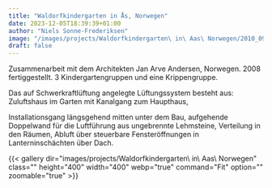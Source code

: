 ```yaml
---
title: "Waldorfkindergarten in Ås, Norwegen"
date: 2023-12-05T18:39:39+01:00
author: "Niels Sonne-Frederiksen"
image: "/images/projects/Waldorfkindergarten\ in\ Aas\ Norwegen/2010_0919_Presentation-16.jpg"
draft: false
---
```


Zusammenarbeit mit dem Architekten Jan Arve Andersen, Norwegen. 2008 fertiggestellt. 3 Kindergartengruppen und eine Krippengruppe.

Das auf Schwerkraftlüftung angelegte Lüftungssystem besteht aus: Zuluftshaus im Garten mit Kanalgang zum Haupthaus,

Installationsgang längsgehend mitten unter dem Bau, aufgehende Doppelwand für die Luftführung aus ungebrennte Lehmsteine, Verteilung in den Räumen, Abluft über steuerbare Fensteröffnungen in Lanterninschächten über Dach.

{{< gallery dir="images/projects/Waldorfkindergarten\ in\ Aas\ Norwegen" class="" height="400" width="400" webp="true" command="Fit" option="" zoomable="true" >}}